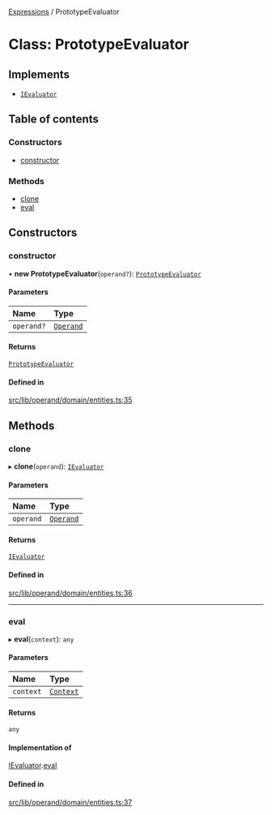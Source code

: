 [Expressions](../README.md) / PrototypeEvaluator

# Class: PrototypeEvaluator

## Implements

- [`IEvaluator`](../interfaces/IEvaluator.md)

## Table of contents

### Constructors

- [constructor](PrototypeEvaluator.md#constructor)

### Methods

- [clone](PrototypeEvaluator.md#clone)
- [eval](PrototypeEvaluator.md#eval)

## Constructors

### constructor

• **new PrototypeEvaluator**(`operand?`): [`PrototypeEvaluator`](PrototypeEvaluator.md)

#### Parameters

| Name | Type |
| :------ | :------ |
| `operand?` | [`Operand`](Operand.md) |

#### Returns

[`PrototypeEvaluator`](PrototypeEvaluator.md)

#### Defined in

[src/lib/operand/domain/entities.ts:35](https://github.com/FlavioLionelRita/3xpr/blob/911c547/src/lib/operand/domain/entities.ts#L35)

## Methods

### clone

▸ **clone**(`operand`): [`IEvaluator`](../interfaces/IEvaluator.md)

#### Parameters

| Name | Type |
| :------ | :------ |
| `operand` | [`Operand`](Operand.md) |

#### Returns

[`IEvaluator`](../interfaces/IEvaluator.md)

#### Defined in

[src/lib/operand/domain/entities.ts:36](https://github.com/FlavioLionelRita/3xpr/blob/911c547/src/lib/operand/domain/entities.ts#L36)

___

### eval

▸ **eval**(`context`): `any`

#### Parameters

| Name | Type |
| :------ | :------ |
| `context` | [`Context`](Context.md) |

#### Returns

`any`

#### Implementation of

[IEvaluator](../interfaces/IEvaluator.md).[eval](../interfaces/IEvaluator.md#eval)

#### Defined in

[src/lib/operand/domain/entities.ts:37](https://github.com/FlavioLionelRita/3xpr/blob/911c547/src/lib/operand/domain/entities.ts#L37)
